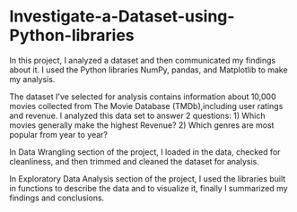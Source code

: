 # Investigate-a-Dataset-using-Python-libraries
In this project, I analyzed a dataset and then communicated my findings about it. I used the Python libraries NumPy, pandas, and Matplotlib to make my analysis.

The dataset I've selected for analysis contains information about 10,000 movies collected from The Movie Database (TMDb),including user ratings and revenue.
I analyzed this data set to answer 2 questions:
     1) Which movies generally make the highest Revenue? 
     2) Which genres are most popular from year to year?

In Data Wrangling section of the project, I loaded in the data, checked for cleanliness, and then trimmed and cleaned the dataset for analysis.

In Exploratory Data Analysis section of the project, I used the libraries built in functions to describe the data and to visualize it, finally I summarized my findings and conclusions.

